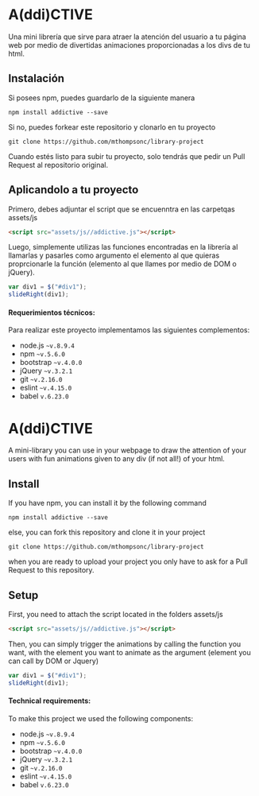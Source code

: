 # A(ddi)CTIVE


Una mini librería que sirve para atraer la atención del usuario a tu página web por medio de divertidas animaciones proporcionadas a los divs de tu html.


## Instalación

Si posees npm, puedes guardarlo de la siguiente manera

```
npm install addictive --save
```

Si no, puedes forkear este repositorio y clonarlo en tu proyecto

```
git clone https://github.com/mthompsonc/library-project
```
Cuando estés listo para subir tu proyecto, solo tendrás que pedir un Pull Request al repositorio original.


## Aplicandolo a tu proyecto

Primero, debes adjuntar el script que se encuenntra en las carpetqas assets/js

```html
<script src="assets/js//addictive.js"></script>
```

Luego, simplemente utilizas las funciones encontradas en la librería al llamarlas y pasarles como argumento el elemento al que quieras proprcionarle la función (elemento al que llames por medio de DOM o jQuery).

```js
var div1 = $("#div1");
slideRight(div1);
```


#### Requerimientos técnicos:
Para realizar este proyecto implementamos las siguientes complementos:
* node.js `~v.8.9.4`
* npm `~v.5.6.0`
* bootstrap `~v.4.0.0`
* jQuery `~v.3.2.1`
* git `~v.2.16.0`
* eslint `~v.4.15.0`
* babel `v.6.23.0`


# A(ddi)CTIVE


A mini-library you can use in your webpage to draw the attention of your users with fun animations given to any div (if not all!) of your html.


## Install

If you have npm, you can install it by the following command

```
npm install addictive --save
```

else, you can fork this repository and clone it in your project

```
git clone https://github.com/mthompsonc/library-project
```
when you are ready to upload your project you only have to ask for a Pull Request to this repository.


## Setup

First, you need to attach the script located in the folders assets/js 

```html
<script src="assets/js//addictive.js"></script>
```

Then, you can simply trigger the animations by calling the function you want, with the element you want to animate as the argument (element you can call by DOM or Jquery)

```js
var div1 = $("#div1");
slideRight(div1);
```


#### Technical requirements:
To make this project we used the following components:
* node.js `~v.8.9.4`
* npm `~v.5.6.0`
* bootstrap `~v.4.0.0`
* jQuery `~v.3.2.1`
* git `~v.2.16.0`
* eslint `~v.4.15.0`
* babel `v.6.23.0`